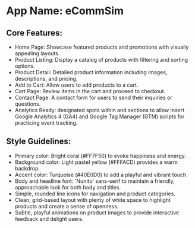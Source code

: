 # **App Name**: eCommSim

## Core Features:

- Home Page: Showcase featured products and promotions with visually appealing layouts.
- Product Listing: Display a catalog of products with filtering and sorting options.
- Product Detail: Detailed product information including images, descriptions, and pricing.
- Add to Cart: Allow users to add products to a cart.
- Cart Page: Review items in the cart and proceed to checkout.
- Contact Page: A contact form for users to send their inquiries or questions.
- Analytics Ready: designated spots within <head> and <body> sections to allow insert Google Analytics 4 (GA4) and Google Tag Manager (GTM) scripts for practicing event tracking.

## Style Guidelines:

- Primary color: Bright coral (#FF7F50) to evoke happiness and energy.
- Background color: Light pastel yellow (#FFFACD) provides a warm backdrop.
- Accent color: Turquoise (#40E0D0) to add a playful and vibrant touch.
- Body and headline font: 'Nunito' sans-serif to maintain a friendly, approachable look for both body and titles.
- Simple, rounded line icons for navigation and product categories.
- Clean, grid-based layout with plenty of white space to highlight products and create a sense of openness.
- Subtle, playful animations on product images to provide interactive feedback and delight users.